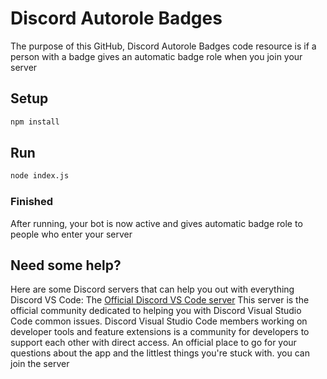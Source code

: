# Discord Autorole Badges

The purpose of this GitHub, Discord Autorole Badges code resource is if a person with a badge gives an automatic badge role when you join your server

## Setup
```md
npm install
```

## Run
```md
node index.js
```

### Finished
After running, your bot is now active and gives automatic badge role to people who enter your server

## Need some help?
Here are some Discord servers that can help you out with everything Discord VS Code:
The [Official Discord VS Code server](https://discord.gg/EjcZJedsMe) This server is the official community dedicated to helping you with Discord Visual Studio Code common issues. Discord Visual Studio Code members working on developer tools and feature extensions is a community for developers to support each other with direct access. An official place to go for your questions about the app and the littlest things you're stuck with. you can join the server




